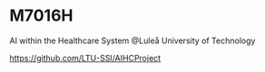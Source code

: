 # M7016H
AI within the Healthcare System @Luleå University of Technology

https://github.com/LTU-SSI/AIHCProject
